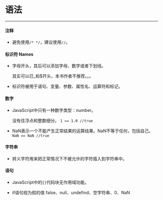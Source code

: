 # 语法
---

#### 注释

- 避免使用`/* */`，建议使用`//`。

#### 标识符 Names

- 字母开头，其后可以添加字母、数字或者下划线。
  
  其实可以已_和$开头，本书作者不推荐。。。

- 标识符被用于语句、变量、参数、属性名、运算符和标记。

#### 数字

- JavaScript中只有一种数字类型：number。
  
  没有往浮点和整数细分。
  `1 == 1.0 //true`

- NaN表示一个不能产生正常结果的运算结果。NaN不等于任何，包括自己。
  `NaN == NaN //true`
  
#### 字符串

- 转义字符用来把正常情况下不被允许的字符插入到字符串中。

#### 语句

- JavaScript中的`{}`代码块无作用域功能。

- if语句视为假的值
  false、null、undefind、空字符串、0、NaN

